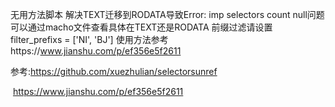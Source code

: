 无用方法脚本
解决TEXT迁移到RODATA导致Error: imp selectors count null问题
可以通过macho文件查看具体在TEXT还是RODATA
前缀过滤请设置 filter_prefixs = ['NI', 'BJ']
使用方法参考https://www.jianshu.com/p/ef356e5f2611

参考:https://github.com/xuezhulian/selectorsunref

​        https://www.jianshu.com/p/ef356e5f2611

